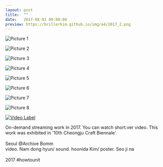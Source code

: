 ```yaml
---
layout: post
title:  ""
date:   2017-08-01 00:00:00
preview: https://brillerkim.github.io/img/a4/2017_2.png
---
```


![Picture 1](https://brillerkim.github.io/img/a4/2017_1.png)

![Picture 2](https://brillerkim.github.io/img/a4/2017_2.png)

![Picture 3](https://brillerkim.github.io/img/a4/2017_3.png)

![Picture 4](https://brillerkim.github.io/img/a4/2017_4.png)

![Picture 5](https://brillerkim.github.io/img/a4/2017_5.png)

![Picture 6](https://brillerkim.github.io/img/a4/2017_6.png)

![Picture 7](https://brillerkim.github.io/img/a4/2017_7.jpg)

![Picture 8](https://brillerkim.github.io/img/a4/2017_8.jpg)


[![Video Label](http://img.youtube.com/vi/VdLwv_WltMI/0.jpg)](https://youtu.be/VdLwv_WltMI)

On-demand streaming work in 2017. You can watch short.ver video. This work was exhibited in '10th Cheongju Craft Biennale'.
<br>
<br>
Seoul @Archive Bomm
<br>
video. Nam dong hyun/ sound. hoonida Kim/ poster. Seo ji na<br>
<br>
2017 #howtounit 
